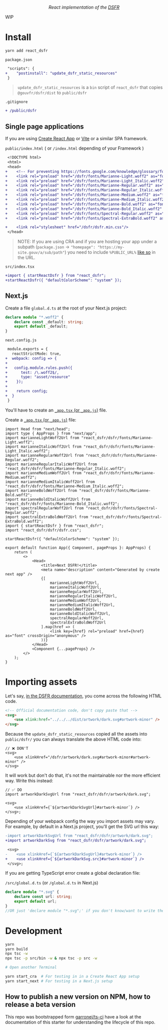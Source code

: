 <p align="center">
    <i>React implementation of the <a href="https://www.systeme-de-design.gouv.fr/">DSFR</a></i>
</p>

WIP

# Install

```bash
yarn add react_dsfr
```

`package.json`

```diff
 "scripts": {
+    "postinstall": "update_dsfr_static_resources"
 }
```

> `update_dsfr_static_resources` is a `bin` script of `react_dsfr` that copies `@gouvfr/dsfr/dist` to `public/dsfr`

`.gitignore`

```diff
+ /public/dsfr
```

## Single page applications

If you are using [Create React App](https://create-react-app.dev/) or [Vite](https://vitejs.dev/) or a similar SPA framework.

`public/index.html` ( or `/index.html` depending of your Framework )

```diff
 <!DOCTYPE html>
 <html>
 <head>
+    <!-- For preventing https://fonts.google.com/knowledge/glossary/fout -->
+    <link rel="preload" href="/dsfr/fonts/Marianne-Light.woff2" as="font" crossorigin="anonymous" />
+    <link rel="preload" href="/dsfr/fonts/Marianne-Light_Italic.woff2" as="font" crossorigin="anonymous" />
+    <link rel="preload" href="/dsfr/fonts/Marianne-Regular.woff2" as="font" crossorigin="anonymous" />
+    <link rel="preload" href="/dsfr/fonts/Marianne-Regular_Italic.woff2" as="font" crossorigin="anonymous" />
+    <link rel="preload" href="/dsfr/fonts/Marianne-Medium.woff2" as="font" crossorigin="anonymous" />
+    <link rel="preload" href="/dsfr/fonts/Marianne-Medium_Italic.woff2" as="font" crossorigin="anonymous" />
+    <link rel="preload" href="/dsfr/fonts/Marianne-Bold.woff2" as="font" crossorigin="anonymous" />
+    <link rel="preload" href="/dsfr/fonts/Marianne-Bold_Italic.woff2" as="font" crossorigin="anonymous" />
+    <link rel="preload" href="/dsfr/fonts/Spectral-Regular.woff2" as="font" crossorigin="anonymous" />
+    <link rel="preload" href="/dsfr/fonts/Spectral-ExtraBold.woff2" as="font" crossorigin="anonymous" />

+    <link rel="stylesheet" href="/dsfr/dsfr.min.css"/>
 </head>
```

> NOTE: If you are using CRA and if you are hosting your app under a subpath (`package.json` -> `"homepage": "https://my-site.gouv/a/sub/path"`) you need to include
> `%PUBLIC_URL%` [like so](https://github.com/codegouvfr/react_dsfr/blob/c13d1066b188a509d5808aa6c87722bedc35f21f/src/test/apps/cra/public/index.html#L10-L21) in the URL.

`src/index.tsx`

```diff
+import { startReactDsfr } from "react_dsfr";
+startReactDsfr({ "defaultColorScheme": "system" });
```

## Next.js

Create a file `global.d.ts` at the root of your Next.js project:

```typescript
declare module "*.woff2" {
    declare const _default: string;
    export default _default;
}
```

`next.config.js`

```diff
 module.exports = {
   reactStrictMode: true,
+  webpack: config => {
+
+   config.module.rules.push({
+      test: /\.woff2$/,
+      type: "asset/resource"
+    });
+
+    return config;
+  }
 }
```

You'll have to create an [`_app.tsx` (or `_app.js`)](https://nextjs.org/docs/advanced-features/custom-app) file.

Create a [`_app.tsx` (or `_app.js`)](https://nextjs.org/docs/advanced-features/custom-app) file:

```tsx
import Head from "next/head";
import type { AppProps } from "next/app";
import marianneLightWoff2Url from "react_dsfr/dsfr/fonts/Marianne-Light.woff2";
import marianneItalicWoff2Url from "react_dsfr/dsfr/fonts/Marianne-Light_Italic.woff2";
import marianneRegularWoff2Url from "react_dsfr/dsfr/fonts/Marianne-Regular.woff2";
import marianneRegularItalicWoff2Url from "react_dsfr/dsfr/fonts/Marianne-Regular_Italic.woff2";
import marianneMediumWoff2Url from "react_dsfr/dsfr/fonts/Marianne-Medium.woff2";
import marianneMediumItalicWoff2Url from "react_dsfr/dsfr/fonts/Marianne-Medium_Italic.woff2";
import marianneBoldWoff2Url from "react_dsfr/dsfr/fonts/Marianne-Bold.woff2";
import marianneBoldItalicWoff2Url from "react_dsfr/dsfr/fonts/Marianne-Bold_Italic.woff2";
import spectralRegularWoff2Url from "react_dsfr/dsfr/fonts/Spectral-Regular.woff2";
import spectralExtraBoldWoff2Url from "react_dsfr/dsfr/fonts/Spectral-ExtraBold.woff2";
import { startReactDsfr } from "react_dsfr";
import "react_dsfr/dsfr/dsfr.css";

startReactDsfr({ "defaultColorScheme": "system" });

export default function App({ Component, pageProps }: AppProps) {
    return (
        <>
            <Head>
                <title>Next DSFR!</title>
                <meta name="description" content="Generated by create next app" />
                {[
                    marianneLightWoff2Url,
                    marianneItalicWoff2Url,
                    marianneRegularWoff2Url,
                    marianneRegularItalicWoff2Url,
                    marianneMediumWoff2Url,
                    marianneMediumItalicWoff2Url,
                    marianneBoldWoff2Url,
                    marianneBoldItalicWoff2Url,
                    spectralRegularWoff2Url,
                    spectralExtraBoldWoff2Url
                ].map(href => (
                    <link key={href} rel="preload" href={href} as="font" crossOrigin="anonymous" />
                ))}
            </Head>
            <Component {...pageProps} />
        </>
    );
}
```

# Importing assets

Let's say, [in the DSFR documentation](https://www.systeme-de-design.gouv.fr/elements-d-interface/composants/parametres-d-affichage), you come
across the following HTML code.

```html
<!-- Official documentation code, don't copy paste that -->
<svg>
    <use xlink:href="../../../dist/artwork/dark.svg#artwork-minor" />
</svg>
```

Because the `update_dsfr_static_resources` copied all the assets into `public/dsfr/` you
can always translate the above HTML code into:

```tsx
// ❌ DON'T
<svg>
    <use xlinkHref="/dsfr/artwork/dark.svg#artwork-minor#artwork-minor" />
</svg>
```

It will work but don't do that, it's not the maintainable nor the more efficient way.
Write this instead:

```tsx
// ✅ DO
import artworkDarkSvgUrl from "react_dsfr/dsfr/artwork/dark.svg";

<svg>
    <use xlinkHref={`${artworkDarkSvgUrl}#artwork-minor`} />
</svg>;
```

Depending of your webpack config the way you import assets may vary.  
For example, by default in a Next.js project, you'll get the SVG url
this way:

```diff
-import artworkDarkSvgUrl from "react_dsfr/dsfr/artwork/dark.svg";
+import artworkDarkSvg from "react_dsfr/dsfr/artwork/dark.svg";

 <svg>
-    <use xlinkHref={`${artworkDarkSvgUrl}#artwork-minor`} />
+    <use xlinkHref={`${artworkDarkSvg.src}#artwork-minor`} />
 </svg>;
```

If you are getting TypeScript error create a global declaration file:

`/src/global.d.ts` (or `/global.d.ts` in Next.js)

```typescript
declare module "*.svg" {
    declare const url: string;
    export default url;
}
//OR just 'declare module "*.svg";' if you don't know/want to write the actual type.
```

# Development

```bash
yarn
yarn build
npx tsc -w
npx tsc -p src/bin -w & npx tsc -p src -w

# Open another Terminal

yarn start_cra  # For testing in in a Create React App setup
yarn start_next # For testing in a Next.js setup
```

## How to publish a new version on NPM, how to release a beta version

This repo was bootstrapped form [garronej/ts-ci](https://github.com/garronej/ts-ci) have a look at the
documentation of this starter for understanding the lifecycle of this repo.
